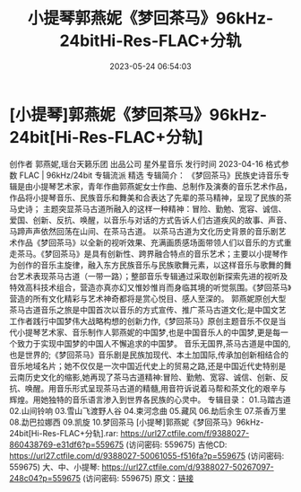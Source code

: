 ﻿---
title: 小提琴郭燕妮《梦回茶马》96kHz-24bitHi-Res-FLAC+分轨
date: 2023-05-24 06:54:03
categories: 古典音乐、新世纪、纯音雅乐
tags: 纯音雅乐
---
# [小提琴]郭燕妮《梦回茶马》96kHz-24bit[Hi-Res-FLAC+分轨]

创作者 郭燕妮,瑶台天籁乐团
出品公司 星外星音乐
发行时间 2023-04-16
格式参数 FLAC | 96kHz/24bit
专辑流派 精选
专辑简介：
《梦回茶马》民族史诗音乐专辑是由小提琴艺术家，青年作曲郭燕妮女士作曲、总制作及演奏的音乐艺术作品，作品将小提琴音乐、民族音乐和舞美和合表达了先辈的茶马精神，呈现了民族的茶马史诗；
主题突显茶马古道所融入的这样一种精神：冒险、勤勉、宽容、诚信、爱国、创新、反抗、唤醒，以音乐与对话的方式告诉人们古道疾风的故事、声音、马蹄声声依然回荡在山间、在茶马古道。
以茶马古道为文化历史背景的音乐剧艺术作品《梦回茶马》以全新的视听效果、充满画质感场面带领人们以音乐的方式重走茶马。《梦回茶马》是具有创新性、跨界融合特点的音乐艺术；主要以小提琴作为创作的音乐主旋律，融入东方民族音乐与民族歌舞元素，以这样音乐与歌舞的舞台艺术表现茶马古道（一带一路）；整部音乐专辑通过采取创新探索先进的视听及特效高科技术组合，营造亦真亦幻又惟妙惟肖而身临其境的听觉氛围。《梦回茶马》营造的所有文化精彩与艺术神奇都将是赏心悦目、感人至深的。
郭燕妮原创大型茶马古道音乐之旅是中国首次以音乐的方式宣传、推广茶马古道文化;是中国文艺工作者践行中国梦伟大战略构想的创新力作,《梦回茶马》原创主题音乐不仅是当代小提琴艺术家、音乐制作人郭燕妮的中国梦,也是中国音乐人的中国梦,更是每一个致力于实现中国梦的中国人不懈追求的中国梦。
音乐无国界,茶马古道是中国的,也是世界的;《梦回茶马》音乐剧是民族加现代、本土加国际,传承加创新相结合的音乐地域名片；她不仅仅是一次中国近代史上的贸易之路,还是中国近代史特别是云南历史文化的缩影,她再现了茶马古道精神:冒险、勤勉、宽容、诚信、创新、反抗、唤醒。用音乐形式呈现茶马古道的精髓,用音符诉说着马帮和茶文化的艰辛与辉煌。用她独特的音乐语言渗入到世界各民族的心灵中。
专辑目录：
01.马踏古道
02.山间铃响
03.雪山飞渡野人谷
04.束河念曲
05.藏风
06.劫后余生
07.茶香万里
08.勐巴拉娜西
09.凯旋
10.梦回茶马
[小提琴]郭燕妮《梦回茶马》96kHz-24bit[Hi-Res-FLAC+分轨].rar: https://url27.ctfile.com/f/9388027-860438769-e31df6?p=559675
(访问密码: 559675)
吉他CD: https://url27.ctfile.com/d/9388027-50061055-f516fa?p=559675
(访问密码: 559675)
大、中、小提琴: https://url27.ctfile.com/d/9388027-50267097-248c04?p=559675
(访问密码: 559675)
原文：[链接](https://blog.sina.com.cn/s/blog_1647c7e760103120b.html)